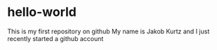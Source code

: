 # hello-world
This is my first repository on github
My name is Jakob Kurtz and I just recently started a github account
